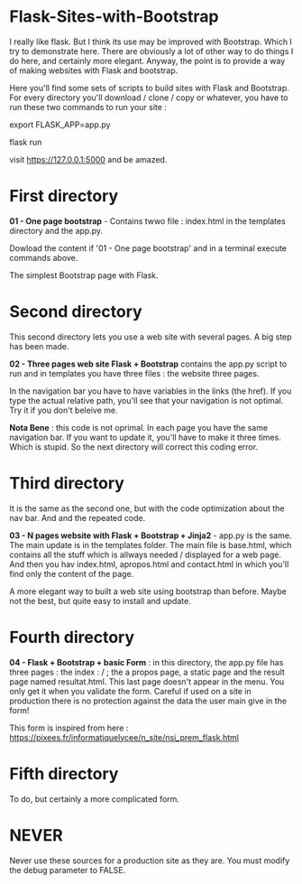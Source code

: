 # Flask-Sites-with-Bootstrap

I really like flask. But I think its use may be improved with Bootstrap. Which I try to demonstrate here. There are obviously a lot of other way to do things I do here, and certainly more elegant. Anyway, the point is to provide a way of making websites with Flask and bootstrap. 

Here you'll find some sets of scripts to build sites with Flask and Bootstrap. For every directory you'll download / clone / copy or whatever, you have to run these two commands to run your site : 

export FLASK_APP=app.py

flask run

visit https://127.0.0.1:5000 and be amazed. 

# First directory 

**01 - One page bootstrap** - Contains twwo file : index.html in the templates directory and the app.py. 

Dowload the content if '01 - One page bootstrap' and in a terminal execute commands above. 

The simplest Bootstrap page with Flask. 

# Second directory 

This second directory lets you use a web site with several pages. A big step has been made.

**02 - Three pages web site Flask + Bootstrap** contains the app.py script to run and in templates you have three files : the website three pages. 

In the navigation bar you have to have variables in the links (the href). If you type the actual relative path, you'll see that your navigation is not optimal. Try it if you  don't beleive me. 

**Nota Bene** : this code is not oprimal. In each page you have the same navigation bar. If you want to update it, you'll have to make it three times. Which is stupid. So the next directory will correct this coding error. 

# Third directory

It is the same as the second one, but with the code optimization about the nav bar. And and the repeated code. 

**03 - N pages website with Flask + Bootstrap + Jinja2** - app.py is the same. The main update is in the templates folder. The main file is base.html, which contains all the stuff which is allways needed / displayed for a web page. And then you hav index.html, apropos.html and contact.html in which you'll find only the content of the page. 

A more elegant way to built a web site using bootstrap than before. Maybe not the best, but quite easy to install and update. 

# Fourth directory
**04 - Flask + Bootstrap + basic Form** : in this directory, the app.py file has three pages : the index : / ; the a propos page, a static page and the result page named resultat.html. This last page doesn't appear in the menu. You only get it when you validate the form. Careful if used on a site in production there is no protection against the data the user main give in the form! 


This form is inspired from here : https://pixees.fr/informatiquelycee/n_site/nsi_prem_flask.html 


# Fifth directory
To do, but certainly a more complicated form. 

# NEVER
Never use these sources for a production site as they are. You must modify the debug parameter to FALSE. 

